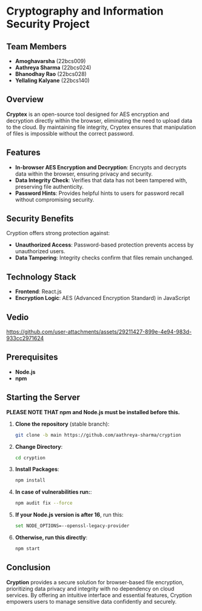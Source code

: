 # **Cryptography and Information Security Project**

## **Team Members**

- **Amoghavarsha** (22bcs009)
- **Aathreya Sharma** (22bcs024)
- **Bhanodhay Rao** (22bcs028)
- **Yellaling Kalyane** (22bcs140)

## **Overview**

**Cryptex** is an open-source tool designed for AES encryption and decryption directly within the browser, eliminating the need to upload data to the cloud. By maintaining file integrity, Cryptex ensures that manipulation of files is impossible without the correct password.

## **Features**

- **In-browser AES Encryption and Decryption**: Encrypts and decrypts data within the browser, ensuring privacy and security.
- **Data Integrity Check**: Verifies that data has not been tampered with, preserving file authenticity.
- **Password Hints**: Provides helpful hints to users for password recall without compromising security.

## **Security Benefits**

Cryption offers strong protection against:

- **Unauthorized Access**: Password-based protection prevents access by unauthorized users.
- **Data Tampering**: Integrity checks confirm that files remain unchanged.

## **Technology Stack**

- **Frontend**: React.js
- **Encryption Logic**: AES (Advanced Encryption Standard) in JavaScript

## **Vedio**
https://github.com/user-attachments/assets/29211427-899e-4e94-983d-933cc2971624



## **Prerequisites**

- **Node.js**
- **npm**

## **Starting the Server**

**PLEASE NOTE THAT npm and Node.js must be installed before this.**

1. **Clone the repository** (stable branch):
    ```bash
    git clone -b main https://github.com/aathreya-sharma/cryption
    ```

2. **Change Directory**:
    ```bash
    cd cryption
    ```

3. **Install Packages**:
    ```bash
    npm install
    ```

4. **In case of vulnerabilities run:**:
    ```bash
    npm audit fix --force
    ```

5. **If your Node.js version is after 16**, run this:
    ```bash
    set NODE_OPTIONS=--openssl-legacy-provider
    ```

6. **Otherwise, run this directly**:
    ```bash
    npm start
    ```

## **Conclusion**

**Cryption** provides a secure solution for browser-based file encryption, prioritizing data privacy and integrity with no dependency on cloud services. By offering an intuitive interface and essential features, Cryption empowers users to manage sensitive data confidently and securely.

